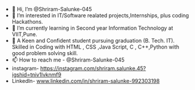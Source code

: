 - 👋 Hi, I’m @Shriram-Salunke-045
- 👀 I’m interested in IT/Software realated projects,Internships, plus coding Hackathons.
- 🌱 I’m currently learning in Second year Information Technology at VIIT,Pune.
- 💞️ A Keen and Confident student pursuing graduation (B. Tech. IT). Skilled 
     in Coding with HTML , CSS ,Java Script, C , C++,Python with good problem solving skill.
- 📫 How to reach me - @Shriram-Salunke-045 
- instagram- https://instagram.com/shriram.salunke.45?igshid=tniv1lvknmf9
- Linkedln- www.linkedin.com/in/shriram-salunke-992303198


<!---
Shriram-Salunke-045/Shriram-Salunke-045 is a ✨ special ✨ repository because its `README.md` (this file) appears on your GitHub profile.
You can click the Preview link to take a look at your changes.
--->
